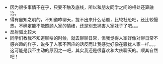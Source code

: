+ 因为很多事情不在乎，只要不触及底线，所以和朋友同学之间的相处还算融洽。
+ 得有自知之明的，不知道咋聊天，提不出来什么话题，比较社恐吧，还比较慢热，不确定能不能照顾人家的情绪，还是别去祸害人家妹子了吧。。。
+ 反射弧比较大
+ 同学们教我不知道聊啥的时候，就去聊聊日常，但我觉得人家好像对聊日常不感兴趣的样子，说多了人家不回应的话反而让我感觉好像在骚扰人家一样。。。这可能是我不主动的原因之一吧，其实我还是很喜欢和大伙聊天的。顺其自然吧！
